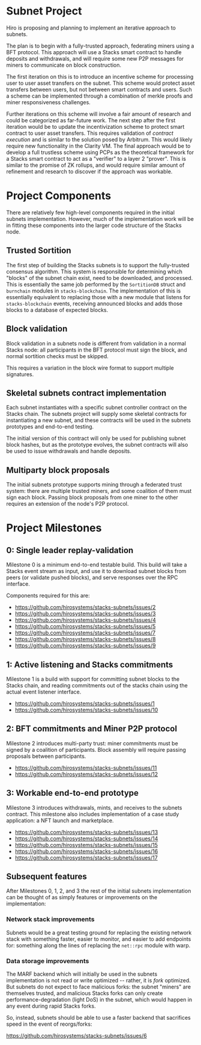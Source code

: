 # Subnet Project

Hiro is proposing and planning to implement an iterative approach to
subnets.

The plan is to begin with a fully-trusted approach, federating miners
using a BFT protocol. This approach will use a Stacks smart contract to
handle deposits and withdrawals, and will require some new P2P messages
for miners to communicate on block construction.

The first iteration on this is to introduce an incentive scheme for
processing user to user asset transfers on the subnet. This scheme would
protect asset transfers between users, but not between smart contracts
and users. Such a scheme can be implemented through a combination of
merkle proofs and miner responsiveness challenges.

Further iterations on this scheme will involve a fair amount of research
and could be categorized as far-future work. The next step after the
first iteration would be to update the incentivization scheme to protect
smart contract to user asset transfers. This requires validation of
*contract execution* and is similar to the solution posed by Arbitrum.
This would likely require new functionality in the Clarity VM. The final
approach would be to develop a full trustless scheme using PCPs as the
theoretical framework for a Stacks smart contract to act as a "verifier"
to a layer 2 "prover". This is similar to the promise of ZK rollups, and
would require similar amount of refinement and research to discover
if the approach was workable.

# Project Components

There are relatively few high-level components required in the initial
subnets implementation. However, much of the implementation work will
be in fitting these components into the larger code structure of the
Stacks node.

## Trusted Sortition

The first step of building the Stacks subnets is to support the
fully-trusted consensus algorithm. This system is responsible for
determining which "blocks" of the subnet chain exist, need to be
downloaded, and processed. This is essentially the same job performed
by the `SortitionDB` struct and `burnchain` modules in
`stacks-blockchain`. The implementation of this is essentially
equivalent to replacing those with a new module that listens for
`stacks-blockchain` events, receiving announced blocks and adds
those blocks to a database of expected blocks.

## Block validation

Block validation in a subnets node is different from validation in a
normal Stacks node: all participants in the BFT protocol must sign the
block, and normal sortition checks must be skipped.

This requires a variation in the block wire format to support
multiple signatures.

## Skeletal subnets contract implementation

Each subnet instantiates with a specific subnet controller contract
on the Stacks chain. The subnets project will supply some skeletal
contracts for instantiating a new subnet, and these contracts will
be used in the subnets prototypes and end-to-end testing.

The initial version of this contract will only be used for publishing
subnet block hashes, but as the prototype evolves, the subnet
contracts will also be used to issue withdrawals and handle deposits.

## Multiparty block proposals

The initial subnets prototype supports mining through a federated
trust system: there are multiple trusted miners, and some coalition of
them must sign each block. Passing block proposals from one miner to
the other requires an extension of the node's P2P protocol.

# Project Milestones

## 0: Single leader replay-validation

Milestone 0 is a minimum end-to-end testable build. This build will
take a Stacks event stream as input, and use it to download subnet blocks
from peers (or validate pushed blocks), and serve responses over the
RPC interface.

Components required for this are:

* https://github.com/hirosystems/stacks-subnets/issues/2
* https://github.com/hirosystems/stacks-subnets/issues/3
* https://github.com/hirosystems/stacks-subnets/issues/4
* https://github.com/hirosystems/stacks-subnets/issues/5
* https://github.com/hirosystems/stacks-subnets/issues/7
* https://github.com/hirosystems/stacks-subnets/issues/8
* https://github.com/hirosystems/stacks-subnets/issues/9

## 1: Active listening and Stacks commitments

Milestone 1 is a build with support for committing subnet blocks
to the Stacks chain, and reading commitments out of the stacks
chain using the actual event listener interface.

* https://github.com/hirosystems/stacks-subnets/issues/1
* https://github.com/hirosystems/stacks-subnets/issues/10

## 2: BFT commitments and Miner P2P protocol

Milestone 2 introduces multi-party trust: miner commitments
must be signed by a coalition of participants. Block assembly
will require passing proposals between participants.

* https://github.com/hirosystems/stacks-subnets/issues/11
* https://github.com/hirosystems/stacks-subnets/issues/12

## 3: Workable end-to-end prototype

Milestone 3 introduces withdrawals, mints, and receives to
the subnets contract. This milestone also includes implementation
of a case study application: a NFT launch and marketplace.

* https://github.com/hirosystems/stacks-subnets/issues/13
* https://github.com/hirosystems/stacks-subnets/issues/14
* https://github.com/hirosystems/stacks-subnets/issues/15
* https://github.com/hirosystems/stacks-subnets/issues/16
* https://github.com/hirosystems/stacks-subnets/issues/17

## Subsequent features

After Milestones 0, 1, 2, and 3 the rest of the initial subnets
implementation can be thought of as simply features or improvements on
the implementation:

### Network stack improvements

Subnets would be a great testing ground for replacing the
existing network stack with something faster, easier
to monitor, and easier to add endpoints for: something along
the lines of replacing the `net::rpc` module with warp.

### Data storage improvements

The MARF backend which will initially be used in the subnets
implementation is not read or write optimized -- rather, it is *fork*
optimized. But subnets do not expect to face malicious forks: the
subnet "miners" are themselves trusted, and malicious Stacks forks
can only create performance-degradation (light DoS) in the subnet,
which would happen in any event during rapid Stacks forks.

So, instead, subnets should be able to use a faster backend that
sacrifices speed in the event of reorgs/forks:

https://github.com/hirosystems/stacks-subnets/issues/6
